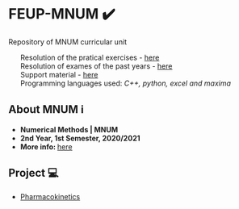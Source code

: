 # FEUP-MNUM :heavy_check_mark:
Repository of MNUM curricular unit<br>
<ul type="none">
  <li>Resolution of the pratical exercises - <a href="https://github.com/TiagoCaldaSilva/FEUP-MNUM/tree/master/Pr%C3%A1ticas">here</a></li>
  <li>Resolution of exames of the past years - <a href="https://github.com/TiagoCaldaSilva/FEUP-MNUM/tree/master/Exames">here</a></li>
  <li>Support material - <a href="https://github.com/TiagoCaldaSilva/FEUP-MNUM/blob/master/Livro.pdf">here</a></li>
  <li>Programming languages used: <em>C++, python, excel and maxima</em></li>
</ul>


## About MNUM :information_source:
<ul>
    <li><strong>Numerical Methods | MNUM</strong></li>
    <li><strong>2nd Year, 1st Semester, 2020/2021</strong></li>
    <li><strong>More info: </strong><a href="https://sigarra.up.pt/feup/pt/ucurr_geral.ficha_uc_view?pv_ocorrencia_id=459474">here</a></li>
</ul>


## Project :computer:

<ul>
  <li><a href="https://github.com/TiagoCaldaSilva/FEUP-MNUM/tree/master/Projeto">Pharmacokinetics</a></li>
</ul> 
